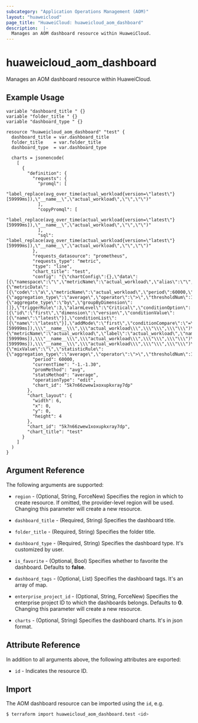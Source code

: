 ```yaml
---
subcategory: "Application Operations Management (AOM)"
layout: "huaweicloud"
page_title: "HuaweiCloud: huaweicloud_aom_dashboard"
description:  |-
  Manages an AOM dashboard resource within HuaweiCloud.
---
```


# huaweicloud_aom_dashboard

Manages an AOM dashboard resource within HuaweiCloud.

## Example Usage

<!--markdownlint-disable MD033-->
```hcl
variable "dashboard_title " {}
variable "folder_title " {}
variable "dashboard_type " {}

resource "huaweicloud_aom_dashboard" "test" {
  dashboard_title = var.dashboard_title
  folder_title    = var.folder_title
  dashboard_type  = var.dashboard_type

  charts = jsonencode(
    [
      {
        "definition": {
          "requests": {
            "promql": [
              "label_replace(avg_over_time(actual_workload{version=\"latest\"}[59999ms]),\"__name__\",\"actual_workload\",\"\",\"\")"
            ],
            "copyPromql": [
              "label_replace(avg_over_time(actual_workload{version=\"latest\"}[59999ms]),\"__name__\",\"actual_workload\",\"\",\"\")"
            ],
            "sql": "label_replace(avg_over_time(actual_workload{version=\"latest\"}[59999ms]),\"__name__\",\"actual_workload\",\"\",\"\")"
          },
          "requests_datasource": "prometheus",
          "requests_type": "metric",
          "type": "line",
          "chart_title": "test",
          "config": "{\"chartConfig\":{},\"data\":[{\"namespace\":\"\",\"metricName\":\"actual_workload\",\"alias\":\"\",\"isShowCharts\":true}],\"metricSelectConfig\":{\"metricData\":[{\"code\":\"a\",\"metricName\":\"actual_workload\",\"period\":60000,\"statisticRule\":{\"aggregation_type\":\"average\",\"operator\":\">\",\"thresholdNum\":1},\"aggregate_type\":{\"aggregate_type\":\"by\",\"groupByDimension\":[]},\"triggerRule\":3,\"alarmLevel\":\"Critical\",\"conditionOption\":[{\"id\":\"first\",\"dimension\":\"version\",\"conditionValue\":[{\"name\":\"latest\"}],\"conditionList\":[{\"name\":\"latest\"}],\"addMode\":\"first\",\"conditionCompare\":\"=\",\"regExpress\":null}],\"isShowCharts\":true,\"alias\":\"\",\"query\":\"label_replace({statisticMethod}_over_time(actual_workload{version=\\\"latest\\\"}[59999ms]),\\\"__name__\\\",\\\"actual_workload\\\",\\\"\\\",\\\"\\\")\",\"metircV3OriginData\":{\"metricName\":\"actual_workload\",\"label\":\"actual_workload\",\"namespace\":\"\",\"unit\":\"count\",\"help\":\"\"},\"promql\":\"label_replace(avg_over_time(actual_workload{version=\\\"latest\\\"}[59999ms]),\\\"__name__\\\",\\\"actual_workload\\\",\\\"\\\",\\\"\\\")\",\"transformPromql\":\"label_replace(avg_over_time(actual_workload{version=\\\"latest\\\"}[59999ms]),\\\"__name__\\\",\\\"actual_workload\\\",\\\"\\\",\\\"\\\")\"}],\"mixValue\":{\"mixValue\":\"\",\"statisticRule\":{\"aggregation_type\":\"average\",\"operator\":\">\",\"thresholdNum\":1},\"triggerRule\":3,\"alarmLevel\":\"Critical\",\"isShowCharts\":true,\"alias\":\"\"},\"type\":\"single\"}}",
          "period": 60000,
          "currentTime": "-1.-1.30",
          "promMethod": "avg",
          "statsMethod": "average",
          "operationType": "edit",
          "chart_id": "5k7n66zwew1xoxupkxray7dp"
        },
        "chart_layout": {
          "width": 6,
          "x": 0,
          "y": 0,
          "height": 4
        },
        "chart_id": "5k7n66zwew1xoxupkxray7dp",
        "chart_title": "test"
      }
    ]
  )
}
```
<!-- markdownlint-enable MD033 -->

## Argument Reference

The following arguments are supported:

* `region` - (Optional, String, ForceNew) Specifies the region in which to create resource.
  If omitted, the provider-level region will be used. Changing this parameter will create a new resource.

* `dashboard_title` - (Required, String) Specifies the dashboard title.

* `folder_title` - (Required, String) Specifies the folder title.

* `dashboard_type` - (Required, String) Specifies the dashboard type. It's customized by user.

* `is_favorite` - (Optional, Bool) Specifies whether to favorite the dashboard. Defaults to **false**.

* `dashboard_tags` - (Optional, List) Specifies the dashboard tags. It's an array of map.

* `enterprise_project_id` - (Optional, String, ForceNew) Specifies the enterprise project ID to which the dashboards
  belongs. Defaults to **0**. Changing this parameter will create a new resource.

* `charts` - (Optional, String) Specifies the dashboard charts. It's in json format.

## Attribute Reference

In addition to all arguments above, the following attributes are exported:

* `id` - Indicates the resource ID.

## Import

The AOM dashboard resource can be imported using the `id`, e.g.

```bash
$ terraform import huaweicloud_aom_dashboard.test <id>
```
